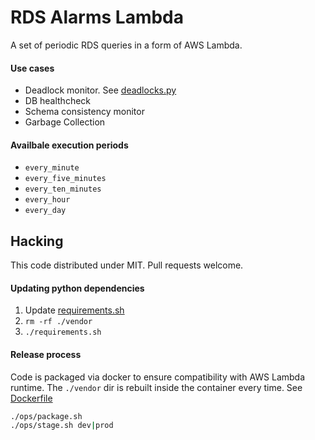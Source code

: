 # RDS Alarms Lambda

A set of periodic RDS queries in a form of AWS Lambda.

#### Use cases
- Deadlock monitor. See [deadlocks.py](rds_alarms_lambda/deadlocks.py)
- DB healthcheck
- Schema consistency monitor
- Garbage Collection

#### Availbale execution periods
- `every_minute`
- `every_five_minutes`
- `every_ten_minutes`
- `every_hour`
- `every_day`

## Hacking

This code distributed under MIT. Pull requests welcome.

#### Updating python dependencies

1. Update [requirements.sh](./requirements.sh)
2. `rm -rf ./vendor`
3. `./requirements.sh`

#### Release process

Code is packaged via docker to ensure compatibility with AWS Lambda runtime.
The `./vendor` dir is rebuilt inside the container every time. 
See [Dockerfile](./Dockerfile.package)

```bash
./ops/package.sh
./ops/stage.sh dev|prod
```